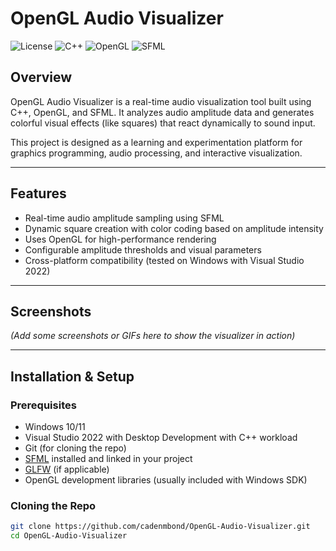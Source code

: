 # OpenGL Audio Visualizer

![License](https://img.shields.io/badge/license-MIT-green)
![C++](https://img.shields.io/badge/language-C++-blue)
![OpenGL](https://img.shields.io/badge/graphics-OpenGL-orange)
![SFML](https://img.shields.io/badge/audio-SFML-lightgrey)

## Overview

OpenGL Audio Visualizer is a real-time audio visualization tool built using C++, OpenGL, and SFML. It analyzes audio amplitude data and generates colorful visual effects (like squares) that react dynamically to sound input.

This project is designed as a learning and experimentation platform for graphics programming, audio processing, and interactive visualization.

---

## Features

- Real-time audio amplitude sampling using SFML
- Dynamic square creation with color coding based on amplitude intensity
- Uses OpenGL for high-performance rendering
- Configurable amplitude thresholds and visual parameters
- Cross-platform compatibility (tested on Windows with Visual Studio 2022)

---

## Screenshots

*(Add some screenshots or GIFs here to show the visualizer in action)*

---

## Installation & Setup

### Prerequisites

- Windows 10/11
- Visual Studio 2022 with Desktop Development with C++ workload
- Git (for cloning the repo)
- [SFML](https://www.sfml-dev.org/) installed and linked in your project
- [GLFW](https://www.glfw.org/) (if applicable)
- OpenGL development libraries (usually included with Windows SDK)

### Cloning the Repo

```bash
git clone https://github.com/cadenmbond/OpenGL-Audio-Visualizer.git
cd OpenGL-Audio-Visualizer
